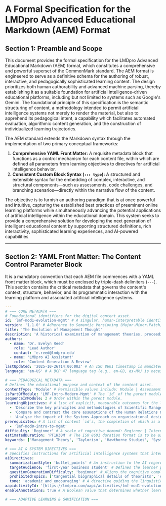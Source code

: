 # A Formal Specification for the LMDpro Advanced Educational Markdown (AEM) Format

## Section 1: Preamble and Scope

This document provides the formal specification for the LMDpro Advanced Educational Markdown (AEM) format, which constitutes a comprehensive and powerful superset of the CommonMark standard. The AEM format is engineered to serve as a definitive schema for the authoring of robust, interactive, and pedagogically sophisticated learning content. The design prioritizes both human authorability and advanced machine parsing, thereby establishing it as a suitable foundation for artificial intelligence-driven educational platforms, including but not limited to systems such as Google's Gemini. The foundational principle of this specification is the semantic structuring of content, a methodology intended to permit artificial intelligence systems not merely to render the material, but also to apprehend its pedagogical intent, a capability which facilitates automated evaluation, algorithmic content generation, and the construction of individualized learning trajectories.

The AEM standard extends the Markdown syntax through the implementation of two primary conceptual frameworks:
1.  **Comprehensive YAML Front Matter:** A requisite metadata block that functions as a control mechanism for each content file, within which are defined all parameters from learning objectives to directives for artificial intelligence behavior.
2.  **Consistent Custom Block Syntax (`::: type`):** A structured and extensible syntax for the embedding of complex, interactive, and structural components—such as assessments, code challenges, and branching scenarios—directly within the narrative flow of the content.

The objective is to furnish an authoring paradigm that is at once powerful and intuitive, capturing the established best practices of preeminent online learning platforms while simultaneously advancing the potential applications of artificial intelligence within the educational domain. This system seeks to provide a comprehensive solution for developing the next generation of intelligent educational content by supporting structured definitions, rich interactivity, sophisticated learning experiences, and AI-powered capabilities.

---

## Section 2: YAML Front Matter: The Content Control Parameter Block

It is a mandatory convention that each AEM file commences with a YAML front matter block, which must be enclosed by triple-dash delimiters (`---`). This section contains the critical metadata that governs the content's context, structure, behavior, and its programmatic interaction with the learning platform and associated artificial intelligence systems.

```yaml
---
# === CORE METADATA ===
# Foundational identifiers for the digital content asset.
id: 'lmf-mod1-evolution-mgmt' # A singular, human-interpretable identifier. The prescribed convention is {field}-{type}-{topic}. This designator is of critical importance for the establishment of inter-content dependencies and the longitudinal tracking of learner progression.
version: '1.1.0' # Adherence to Semantic Versioning (Major.Minor.Patch) is required for the management of content updates and revisions.
title: 'The Evolution of Management Thought'
description: 'A historical examination of management theories, proceeding from classical efficiency-oriented approaches to modern agile frameworks. This module is intended to serve as a foundational element for the comprehension of contemporary leadership paradigms.'
authors:
  - name: 'Dr. Evelyn Reed'
    role: 'Lead Author'
    contact: 'e.reed@lmdpro.edu'
  - name: 'LMDpro AI Assistant'
    role: 'Content Generation & Review'
lastUpdated: '2025-10-26T14:00:00Z' # An ISO 8601 timestamp is mandated for precise version control.
language: 'en-US' # A BCP 47 language tag (e.g., en-GB, es-MX) is necessary for localization and internationalization protocols.

# === PEDAGOGICAL METADATA ===
# Defines the educational purpose and context of the content asset.
contentType: 'Module' # Permissible values include: Module | Assessment | Reading | CaseStudy | Simulation | Glossary.
isPartOfModule: 'LMF-Intro-Modern-Mgmt' # The `id` of the parent module or superordinate instructional unit.
sequenceInModule: 2 # Order within the parent module.
learningObjectives: # A list of explicit, measurable outcomes for the learner.
  - 'Describe the key principles and methodologies of Scientific Management.'
  - 'Compare and contrast the core assumptions of the Human Relations movement with those of classical management theories.'
  - 'Analyze the impact of the Systems Approach on organizational design and modern management practice.'
prerequisites: # A list of content `id`s, the completion of which is a precondition for accessing this module.
  - 'lmf-mod0-intro-to-mgmt'
difficulty: 'Beginner' # A scale of cognitive demand: Beginner | Intermediate | Advanced | Expert | Executive.
estimatedDuration: 'PT1H30M' # The ISO 8601 duration format is to be used for learner time-on-task estimations.
keywords: ['Management Theory', 'Taylorism', 'Hawthorne Studies', 'Systems Thinking', 'Agile', 'Lean']

# === AI & SYSTEM DIRECTIVES ===
# Specifies instructions for artificial intelligence systems that interact with this content.
aiDirectives:
  summarizationStyle: 'bullet_points' # An instruction to the AI regarding the preferred modality for content summarization. Options include: bullet_points | paragraph | abstractive.
  targetAudience: 'first-year business student' # Defines the learner persona for which AI-generated explanations or feedback should be tailored.
  questionGenerationDifficulty: 'beginner' # Aligns the cognitive complexity of AI-generated practice items with the difficulty of the content.
  prohibitedTopics: ['tangential biographical details of theorists', 'discussions of non-adopted theories']
  tone: 'academic_and_encouraging' # A directive guiding the linguistic tone of AI-generated feedback and interaction.
xapiActivityId: '[https://lmdpro.com/xapi/activities/lmf-mod1-evolution-mgmt](https://lmdpro.com/xapi/activities/lmf-mod1-evolution-mgmt)' # A unique Internationalized Resource Identifier (IRI) for xAPI/Tin Can API learning analytics tracking.
enableAnnotations: true # A Boolean value that determines whether learners are permitted to collaboratively annotate the text.

# === ADAPTIVE LEARNING & GAMIFICATION ===